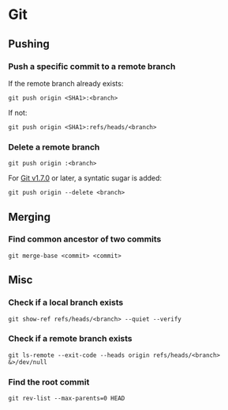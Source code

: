 # Git

## Pushing

### Push a specific commit to a remote branch

If the remote branch already exists:
```
git push origin <SHA1>:<branch>
```

If not:
```
git push origin <SHA1>:refs/heads/<branch>
```

### Delete a remote branch

```
git push origin :<branch>
```

For [Git v1.7.0](https://github.com/gitster/git/blob/master/Documentation/RelNotes/1.7.0.txt) or later, a syntatic sugar is added:
```
git push origin --delete <branch>
```

## Merging

### Find common ancestor of two commits
```
git merge-base <commit> <commit>
```

## Misc

### Check if a local branch exists
```
git show-ref refs/heads/<branch> --quiet --verify
```

### Check if a remote branch exists
```
git ls-remote --exit-code --heads origin refs/heads/<branch> &>/dev/null
```

### Find the root commit
```
git rev-list --max-parents=0 HEAD
```
